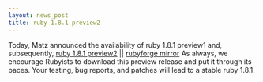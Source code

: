 ```yaml
---
layout: news_post
title: ruby 1.8.1 preview2
---
```


Today, Matz announced the availability of ruby 1.8.1 preview1 and,
subsequently, [ruby 1.8.1 preview2][1] \|\| [rubyforge mirror][2] As
always, we encourage Rubyists to download this preview release and put
it through its paces. Your testing, bug reports, and patches will lead
to a stable ruby 1.8.1.

[1]: ftp://ftp.ruby-lang.org/pub/ruby/1.8/ruby-1.8.1-preview2.tar.gz 
[2]: http://rubyforge.org/project/showfiles.php?group_id=30&amp;release_id=152 
